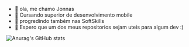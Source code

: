 - 👋 ola, me chamo Jonnas
- 👀 Cursando superior de desenvolvimento mobile
- 🌱 progredindo também nas SoftSkills
- 💞️ Espero que um dos meus repositorios sejam uteis para algum dev :)

![Anurag's GitHub stats](https://github-readme-stats.vercel.app/api?username=jonnasdev&show_icons=true)



